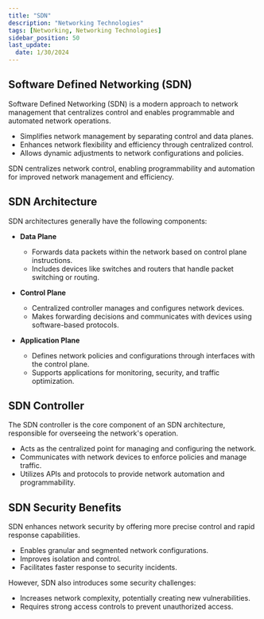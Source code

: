 ```yaml
---
title: "SDN"
description: "Networking Technologies"
tags: [Networking, Networking Technologies]
sidebar_position: 50
last_update:
  date: 1/30/2024
---
```



## Software Defined Networking (SDN)

Software Defined Networking (SDN) is a modern approach to network management that centralizes control and enables programmable and automated network operations.

- Simplifies network management by separating control and data planes.
- Enhances network flexibility and efficiency through centralized control.
- Allows dynamic adjustments to network configurations and policies.

SDN centralizes network control, enabling programmability and automation for improved network management and efficiency.


## SDN Architecture 

SDN architectures generally have the following components:

- **Data Plane**
  - Forwards data packets within the network based on control plane instructions.
  - Includes devices like switches and routers that handle packet switching or routing.

- **Control Plane**
  - Centralized controller manages and configures network devices.
  - Makes forwarding decisions and communicates with devices using software-based protocols.

- **Application Plane**
  - Defines network policies and configurations through interfaces with the control plane.
  - Supports applications for monitoring, security, and traffic optimization.

## SDN Controller

The SDN controller is the core component of an SDN architecture, responsible for overseeing the network's operation.

- Acts as the centralized point for managing and configuring the network.
- Communicates with network devices to enforce policies and manage traffic.
- Utilizes APIs and protocols to provide network automation and programmability.


## SDN Security Benefits

SDN enhances network security by offering more precise control and rapid response capabilities.

- Enables granular and segmented network configurations.
- Improves isolation and control.
- Facilitates faster response to security incidents.

However, SDN also introduces some security challenges:

- Increases network complexity, potentially creating new vulnerabilities.
- Requires strong access controls to prevent unauthorized access.